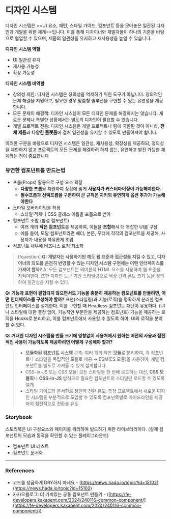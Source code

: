 # 디자인 시스템
디자인 시스템은 ==UI 요소, 패턴, 스타일 가이드, 컴포넌트 등을 모아놓은 일관된 디자인과 개발을 위한 체계==입니다. 이를 통해 디자이너와 개발자들이 하나의 기준을 바탕으로 협업할 수 있으며, 제품의 일관성을 유지하고 재사용성을 높일 수 있습니다.

**디자인 시스템 역할**
- UI 일관성 유지
- 재사용 가능성
- 확장 가능성

**디자인 시스템 비역할**
- 창의성 제한: 디자인 시스템은 창의성을 억제하기 위한 도구가 아닙니다. 창의적인 문제 해결을 지원하고, 필요한 경우 맞춤형 솔루션을 구현할 수 있는 유연성을 제공합니다.
- 모든 문제의 해결책: 디자인 시스템이 모든 디자인 문제를 해결하지는 않습니다. 새로운 문제나 특별한 상황에서는 별도의 디자인이 필요할 수 있습니다.
- 개별 프로젝트 전용: 디자인 시스템은 개별 프로젝트나 팀에 국한된 것이 아니라, **전체 제품**과 **다양한 플랫폼**에 걸쳐 일관성을 유지할 수 있도록 만들어져야 합니다.

이러한 구분을 바탕으로 디자인 시스템은 일관성, 재사용성, 확장성을 제공하되, 창의성을 제한하지 않고 프로젝트의 모든 문제를 해결하려 하지 않는, 유연하고 발전 가능한 체계라는 점이 중요합니다


### 유연한 컴포넌트를 만드는법
- 프롭(Props) 활용으로 구성 요소 확장
    - **다양한 프롭**을 지원하여 상황에 맞게 **사용자가 커스터마이징이 가능해야한다.**
    - **필수프롭과 선택프롭을 구분하여 큰 규칙은 지키되 유연하게 옵션 추가가 가능해야한다**
- 스타일 오버라이딩을 허용
    - 스타일 객체나 CSS 클래스 이름을 프롭으로 받아
- 컴포넌트 조합 (합성 컴포넌트)
    - 여러 개의 **작은 컴포넌트**를 제공하여, 이들을 **조합**해서 더 복잡한 UI를 구성
    - 예를 들어, 모달 컴포넌트라면 헤더, 본문, 푸터에 각각의 컴포넌트을 제공해, 사용자가 내용을 자유롭게 조립
- 컴포넌트 내부에 비즈니스 로직 최소화


>[!question]
> **Q: 개발자는 사용하기만 해도 웹 표준과 접근성을 지킬 수 있고, 디자이너의 의도를 온전히 반영할 수 있는 디자인 시스템 구현체는 어떤 인터페이스를 가져야 할까?**
A: 모든 컴포넌트는 의미론적 HTML 요소를 사용하여 웹 표준을 지켜야한다. 또한 디자인 토큰 기반 스타일링으로 색상 간격 폰트 크기 등을 정의하여 일관성을 지킬 수 있다.
>
**Q: 기능과 표현이 결합되지 않으면서도 기능을 충분히 제공하는 컴포넌트를 만들려면, 어떤 인터페이스를 구성해야 할까?**
표현(스타일링)과 기능(로직)을 명확하게 분리한 컴포넌트 인터페이스를 설계한다. 이를 구현할 때 Headless 컴포넌트 패턴이 유용하다. (UI나 스타일에 대한 결정 없이, 기능적인 부분만을 제공하는 컴포넌트)
기능을 제공하는 로직을 Hooks로 분리하고, 이를 컴포넌트에서 사용할 수 있도록 하여, UI와 로직을 분리할 수 있다.
> 
**Q: 거대한 디자인 시스템을 번들 크기에 영향없이 사용처에서 원하는 버전의 사용과 점진적인 사용이 가능하도록 제공하려면 어떻게 구성해야 할까?**
>- **모듈화된 컴포넌트 시스템** 구축: 여러 개의 작은 **모듈**로 분리하여, 각 컴포넌트나 스타일을 독립적인 모듈로 제공 → ESM(ES 모듈)을 사용하여, 개별 컴포넌트를 별도로 가져올 수 있게 설계합니다.
>- CSS-in-JS 또는 CSS 모듈: 모든 스타일을 한 번에 로드하는 대신, **CSS 모듈화**나 **CSS-in-JS** 방식으로 필요한 컴포넌트의 스타일만 로드할 수 있도록 설계
>- 스타일 가이드와 문서화로 점진적 전환 유도: 특정 프로젝트에서 새로운 디자인 시스템을 부분적으로 도입할 수 있도록 컴포넌트별로 가이드라인을 제공하여 점진적으로 전환을 유도

### Storybook
스토리북은 UI 구성요소와 페이지를 격리하여 빌드하기 위한 라이브러리이다.  (실제 컴포넌트의 모습과 동작을 확인할 수 있는 플레이그라운드)

- 컴포넌트 UI 테스트
- 컴포넌트 문서화

---
### References
- 코드를 성급하게 DRY하지 마세요 - [https://news.hada.io/topic?id=15102](https://news.hada.io/topic?id=15102)
- 카카오블로그: 더 가치있는 공통 컴포넌트 만들기 - ([https://fe-developers.kakaoent.com/2024/240116-common-component/](https://fe-developers.kakaoent.com/2024/240116-common-component/))